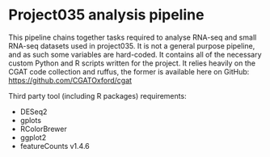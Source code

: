 # Project035 analysis pipeline
This pipeline chains together tasks required to analyse RNA-seq and small RNA-seq datasets used in project035.  It is not a general purpose pipeline, and as such some variables are hard-coded.  It contains all of the necessary custom Python and R scripts written for the project.  It relies heavily on the CGAT code collection and ruffus, the former is available here on GitHub:
https://github.com/CGATOxford/cgat

Third party tool (including R packages) requirements:
* DESeq2
* gplots
* RColorBrewer
* ggplot2
* featureCounts v1.4.6
